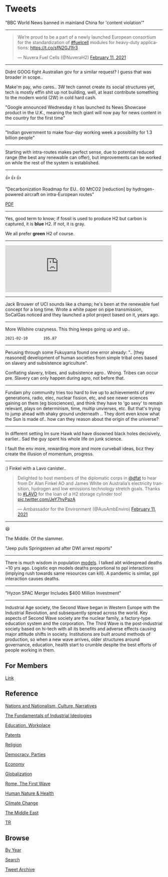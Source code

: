 # Tweets

"BBC World News banned in mainland China for 'content violation'"

---

<blockquote class="twitter-tweet"><p lang="en" dir="ltr">We’re proud to be a part of a newly launched European consortium for the standardization of <a href="https://twitter.com/hashtag/fuelcell?src=hash&amp;ref_src=twsrc%5Etfw">#fuelcell</a> modules for heavy-duty applications: <a href="https://t.co/sfN2GJ1fr3">https://t.co/sfN2GJ1fr3</a></p>&mdash; Nuvera Fuel Cells (@NuveraH2) <a href="https://twitter.com/NuveraH2/status/1359870153748590592?ref_src=twsrc%5Etfw">February 11, 2021</a></blockquote> <script async src="https://platform.twitter.com/widgets.js" charset="utf-8"></script>

---

Didnt GOOG fight Australian gov for a similar request? I guess that
was broader in scope..

Make'm pay, who cares.. 3W tech cannot create its social structures
yet, tech is mostly effin shit up not building, well, at least
contribute something to the modern world (2W) in cold hard cash.

"Google announced Wednesday it has launched its News Showcase product
in the U.K., meaning the tech giant will now pay for news content in
the country for the first time"

---

"Indian government to make four-day working week a possibility for 1.3 billion people"

---

Starting with intra-routes makes perfect sense, due to potential
reduced range (the best any renewable can offer), but improvements can
be worked on while the rest of the system is established.

---

👍 👍 👍 

"Decarbonization Roadmap for EU.. 60 MtCO2 [reduction] by
hydrogen-powered aircraft on intra-European routes"

[PDF](https://www.destination2050.eu/wp-content/uploads/2021/02/Destination2050_Report.pdf)

---

Yes, good term to know; if fossil is used to produce H2 but carbon is
captured, it is **blue** H2. If not, it is gray.

We all prefer **green** H2 of course.

---

<iframe width="340" src="https://www.youtube.com/embed/ban_rgwS1Js" frameborder="0" allow="accelerometer; autoplay; clipboard-write; encrypted-media; gyroscope; picture-in-picture" allowfullscreen></iframe>

---

Jack Brouwer of UCI sounds like a champ; he's been at the renewable
fuel concept for a long time. Wrote a white paper on pipe
transmission, SoCalGas noticed and they launched a pilot project based
on it, years ago.

---

More Wilshire crazyness. This thing keeps going up and up..

```
2021-02-10       195.87
```

---

Perusing through some Fukuyama found one error already: ".. [they reasoned]
development of human societies from simple tribal ones based on
slavery and subsistence agriculture".

Conflating slavery, tribes, and subsistence agro.. Wrong. Tribes can
occur pre. Slavery can only happen during agro, not before that.

---

Fundam phy community tries too hard to live up to achievements of prev
generations, radio, elec, nuclear fission, etc, and see newer sciences
gaining on them (eg biosciences), and think they have to 'go sexy' to
remain relevant, plays on determinism, time, multip unvierses,
etc. But that's trying to jump ahead with shaky ground underneath
.. They dont even know what the Sun is made of.. how can they reason
about the origin of the universe?

---

In different setting Im sure Hawk wld have disowned black holes
decisively, earlier.. Sad the guy spent his whole life on junk
science.

I fault the env more, rewarding more and more curveball ideas, bcz
they create the illusion of momentum, progress.

---

:) Finkel with a Lavo canister.. 

<blockquote class="twitter-tweet"><p lang="en" dir="ltr">Delighted to host members of the diplomatic corps in <a href="https://twitter.com/dfat?ref_src=twsrc%5Etfw">@dfat</a> to hear from Dr Alan Finkel AO and James White on Australia’s electricity transition, hydrogen and low emissions technology stretch goals. Thanks to <a href="https://twitter.com/hashtag/LAVO?src=hash&amp;ref_src=twsrc%5Etfw">#LAVO</a> for the loan of a H2 storage cylinder too! <a href="https://t.co/JeY7hvPazA">pic.twitter.com/JeY7hvPazA</a></p>&mdash; Ambassador for the Environment (@AusAmbEnviro) <a href="https://twitter.com/AusAmbEnviro/status/1359721672132030467?ref_src=twsrc%5Etfw">February 11, 2021</a></blockquote> <script async src="https://platform.twitter.com/widgets.js" charset="utf-8"></script>

---

😆 

The Middle. Of the slammer.

"Jeep pulls Springsteen ad after DWI arrest reports"

---

There is much wisdom in population [models](2011/12/more-on-logistic-equation.md).
I talked abt widespread deaths ~10 yrs ago. Logistic eqn models deaths proportional
to ppl interactions (implying rush towards same resources can kill).
A pandemic is similar, ppl interaction causes deaths.

---

"Hyzon SPAC Merger Includes $400 Million Investment"

---

Industrial Age society, the Second Wave began in Western Europe with
the Industrial Revolution, and subsequently spread across the
world. Key aspects of Second Wave society are the nuclear family, a
factory-type education system and the corporation. The Third Wave is
the post-industrial society based on hi-tech with all its benefits and
adverse effects causing major attitude shifts in society. Institutions
are built around methods of production, so when a new wave arrives,
older structures around governance, education, health start to crumble
despite the best efforts of people working in them.

## For Members

[Link](https://thirdwave-members.herokuapp.com)

## Reference

[Nations and Nationalism, Culture, Narratives](/2013/02/nations-and-nationalism.md)

[The Fundamentals of Industrial Ideologies](/2011/04/fundamentals-of-industrial-ideologies.md)

[Education, Workplace](2017/09/education-workplace.md)

[Patents](/2018/09/patents.md)

[Religion](/2015/04/god-religion.md)

[Democracy, Parties](/2016/11/democracy.md)

[Economy](/2018/05/economy.md)

[Globalization](/2018/09/globalization.md)

[Rome, The First Wave](/2017/12/rome.md)

[Human Nature & Health](/2020/07/human-nature.md)

[Climate Change](/2018/12/climate.md)

[The Middle East](/2019/07/middleeast.md)

[TR](../tr)

## Browse

[By Year](years.md)

[Search](search.html)

[Tweet Archive](/tweets/README.md)


